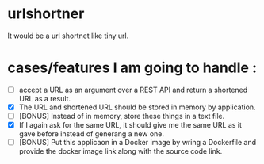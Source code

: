 # urlshortner

It would be a url shortnet like tiny url.

# cases/features I am going to handle : 
 - [ ]  accept a URL as an argument over a REST API and return a shortened URL as a result.
 - [x] The URL and shortened URL should be stored in memory by application.
 - [ ] [BONUS] Instead of in memory, store these things in a text file.
 - [x] If I again ask for the same URL, it should give me the same URL as it gave before instead of generang a new one.
 - [ ] [BONUS] Put this applicaon in a Docker image by wring a Dockerfile and provide the docker image link along with the source code link.
